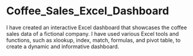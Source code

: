 # Coffee_Sales_Excel_Dashboard
I have created an interactive Excel dashboard that showcases the coffee sales data of a fictional company. I have used various Excel tools and functions, such as xlookup, index, match, formulas, and pivot table, to create a dynamic and informative dashboard.
